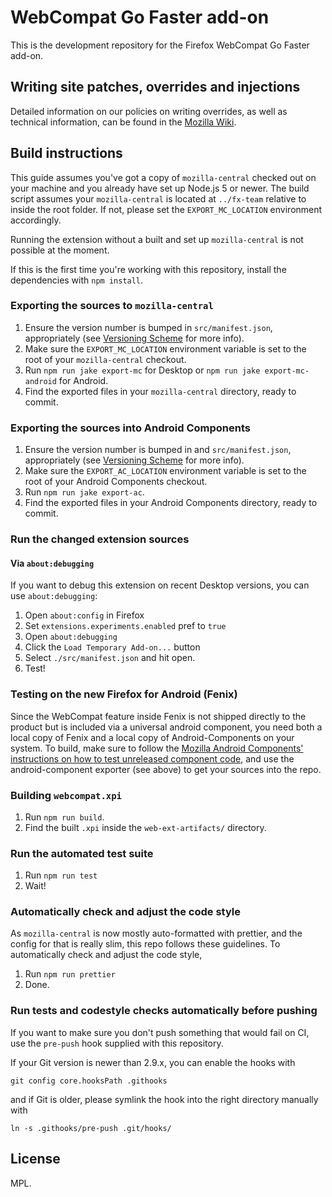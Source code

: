 # WebCompat Go Faster add-on

This is the development repository for the Firefox WebCompat Go Faster add-on.

## Writing site patches, overrides and injections

Detailed information on our policies on writing overrides, as well as technical information, can be found in the [Mozilla Wiki](https://wiki.mozilla.org/Compatibility/Go_Faster_Addon/Override_Policies_and_Workflows).

## Build instructions

This guide assumes you've got a copy of `mozilla-central` checked out on your machine and you already have set up Node.js 5 or newer. The build script assumes your `mozilla-central` is located at `../fx-team` relative to inside the root folder. If not, please set the `EXPORT_MC_LOCATION` environment accordingly.

Running the extension without a built and set up `mozilla-central` is not possible at the moment.

If this is the first time you're working with this repository, install the dependencies with `npm install`.

### Exporting the sources to `mozilla-central`

1. Ensure the version number is bumped in `src/manifest.json`, appropriately (see [Versioning Scheme](https://github.com/mozilla/webcompat-addon/wiki/Versioning-Scheme) for more info).
2. Make sure the `EXPORT_MC_LOCATION` environment variable is set to the root of your `mozilla-central` checkout.
3. Run `npm run jake export-mc` for Desktop or `npm run jake export-mc-android` for Android.
4. Find the exported files in your `mozilla-central` directory, ready to commit.

### Exporting the sources into Android Components

1. Ensure the version number is bumped in and `src/manifest.json`, appropriately (see [Versioning Scheme](https://github.com/mozilla/webcompat-addon/wiki/Versioning-Scheme) for more info).
2. Make sure the `EXPORT_AC_LOCATION` environment variable is set to the root of your Android Components checkout.
3. Run `npm run jake export-ac`.
4. Find the exported files in your Android Components directory, ready to commit.

### Run the changed extension sources

#### Via `about:debugging`

If you want to debug this extension on recent Desktop versions, you can use `about:debugging`:

1. Open `about:config` in Firefox
2. Set `extensions.experiments.enabled` pref to `true`
3. Open `about:debugging`
4. Click the `Load Temporary Add-on...` button
5. Select `./src/manifest.json` and hit open.
6. Test!

### Testing on the new Firefox for Android (Fenix)

Since the WebCompat feature inside Fenix is not shipped directly to the product but is included via a universal android component, you need both a local copy of Fenix and a local copy of Android-Components on your system. To build, make sure to follow the [Mozilla Android Components' instructions on how to test unreleased component code](https://mozac.org/contributing/testing-components-inside-app), and use the android-component exporter (see above) to get your sources into the repo.

### Building `webcompat.xpi`

1. Run `npm run build`.
2. Find the built `.xpi` inside the `web-ext-artifacts/` directory.

### Run the automated test suite

1. Run `npm run test`
2. Wait!

### Automatically check and adjust the code style

As `mozilla-central` is now mostly auto-formatted with prettier, and the config for that is really slim, this repo follows these guidelines. To automatically check and adjust the code style,

1. Run `npm run prettier`
2. Done.

### Run tests and codestyle checks automatically before pushing

If you want to make sure you don't push something that would fail on CI, use the `pre-push` hook supplied with this repository.

If your Git version is newer than 2.9.x, you can enable the hooks with

```
git config core.hooksPath .githooks
```

and if Git is older, please symlink the hook into the right directory manually with

```
ln -s .githooks/pre-push .git/hooks/
```

## License

MPL.
